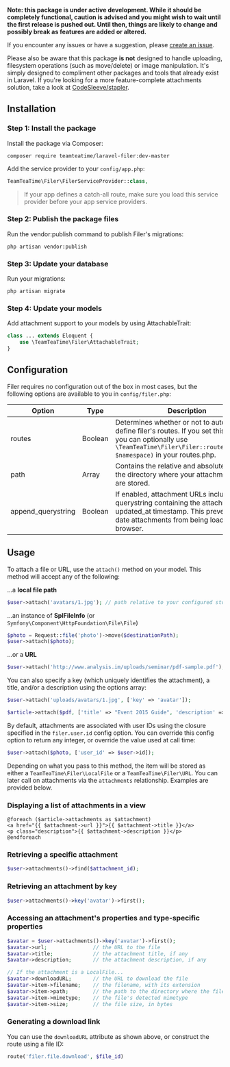 **Note: this package is under active development. While it should be completely functional, caution is advised and you might wish to wait until the first release is pushed out. Until then, things are likely to change and possibly break as features are added or altered.**

If you encounter any issues or have a suggestion, please [create an issue](https://github.com/Team-Tea-Time/laravel-filer/issues/new).

Please also be aware that this package **is not** designed to handle uploading, filesystem operations (such as move/delete) or image manipulation. It's simply designed to compliment other packages and tools that already exist in Laravel. If you're looking for a more feature-complete attachments solution, take a look at [CodeSleeve/stapler](https://github.com/CodeSleeve/stapler).

## Installation

### Step 1: Install the package

Install the package via Composer:

```
composer require teamteatime/laravel-filer:dev-master
```

Add the service provider to your `config/app.php`:

```php
TeamTeaTime\Filer\FilerServiceProvider::class,
```

> If your app defines a catch-all route, make sure you load this service provider before your app service providers.

### Step 2: Publish the package files

Run the vendor:publish command to publish Filer's migrations:

`php artisan vendor:publish`

### Step 3: Update your database

Run your migrations:

`php artisan migrate`

### Step 4: Update your models

Add attachment support to your models by using AttachableTrait:

```php
class ... extends Eloquent {
    use \TeamTeaTime\Filer\AttachableTrait;
}
```

## Configuration

Filer requires no configuration out of the box in most cases, but the following options are available to you in `config/filer.php`:

Option | Type | Description | Default
------ | ---- | ----------- | -------
routes | Boolean | Determines whether or not to automatically define filer's routes. If you set this to `false`, you can optionally use `\TeamTeaTime\Filer\Filer::routes($router, $namespace)` in your routes.php. | true
path | Array | Contains the relative and absolute paths to the directory where your attachment files are stored. | storage_path('uploads')
append_querystring | Boolean | If enabled, attachment URLs include a querystring containing the attachment's updated_at timestamp. This prevents out of date attachments from being loaded by the browser. | true

## Usage

To attach a file or URL, use the `attach()` method on your model. This method will accept any of the following:

...a **local file path**
```php
$user->attach('avatars/1.jpg'); // path relative to your configured storage directory
```

...an instance of **SplFileInfo** (or `Symfony\Component\HttpFoundation\File\File`)
```php
$photo = Request::file('photo')->move($destinationPath);
$user->attach($photo);
```

...or a **URL**
```php
$user->attach('http://www.analysis.im/uploads/seminar/pdf-sample.pdf');
```

You can also specify a key (which uniquely identifies the attachment), a title, and/or a description using the options array:

```php
$user->attach('uploads/avatars/1.jpg', ['key' => 'avatar']);
```

```php
$article->attach($pdf, ['title' => "Event 2015 Guide", 'description' => "The complete guide for this year's event."]);
```

By default, attachments are associated with user IDs using the closure specified in the `filer.user.id` config option. You can override this config option to return any integer, or override the value used at call time:

```php
$user->attach($photo, ['user_id' => $user->id]);
```

Depending on what you pass to this method, the item will be stored as either a `TeamTeaTime\Filer\LocalFile` or a `TeamTeaTime\Filer\URL`. You can later call on attachments via the `attachments` relationship. Examples are provided below.

### Displaying a list of attachments in a view

```
@foreach ($article->attachments as $attachment)
<a href="{{ $attachment->url }}">{{ $attachment->title }}</a>
<p class="description">{{ $attachment->description }}</p>
@endforeach
```

### Retrieving a specific attachment

```php
$user->attachments()->find($attachment_id);
```

### Retrieving an attachment by key

```php
$user->attachments()->key('avatar')->first();
```

### Accessing an attachment's properties and type-specific properties

```php
$avatar = $user->attachments()->key('avatar')->first();
$avatar->url;               // the URL to the file
$avatar->title;             // the attachment title, if any
$avatar->description;       // the attachment description, if any

// If the attachment is a LocalFile...
$avatar->downloadURL;       // the URL to download the file
$avatar->item->filename;    // the filename, with its extension
$avatar->item->path;        // the path to the directory where the file exists
$avatar->item->mimetype;    // the file's detected mimetype
$avatar->item->size;        // the file size, in bytes
```

### Generating a download link

You can use the `downloadURL` attribute as shown above, or construct the route using a file ID:

```php
route('filer.file.download', $file_id)
```
